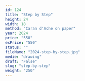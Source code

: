 ```yaml
---
id: 124
title: "Step by Step"
height: 24
width: 18
method: "Caran d'Ache on paper"
year: 2024
price: "550"
exPrice: "550"
status: ""
fileName: "2024-step-by-step.jpg"
medie: "drawing"
draft: "False"
slug: "step-by-step"
weight: "250"
---
```

